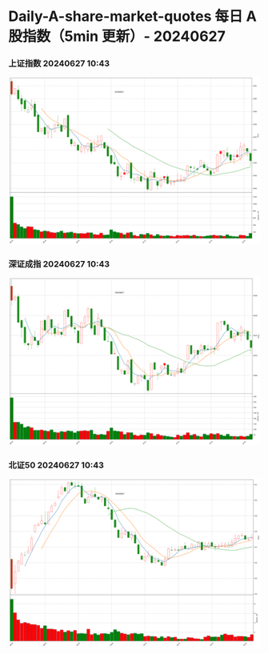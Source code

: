 
# Daily-A-share-market-quotes 每日 A 股指数（5min 更新）- 20240627

### 上证指数 20240627 10:43
![](./fig/2024/6/20240627-sh000001.png)

### 深证成指 20240627 10:43
![](./fig/2024/6/20240627-sz399001.png)

### 北证50 20240627 10:43
![](./fig/2024/6/20240627-bj899050.png)
